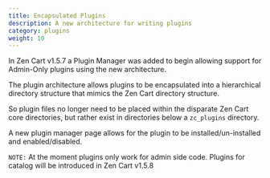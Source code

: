 ```yaml
---
title: Encapsulated Plugins
description: A new architecture for writing plugins
category: plugins
weight: 10
---
```


In Zen Cart v1.5.7 a Plugin Manager was added to begin allowing support for Admin-Only plugins using the new architecture.

The plugin architecture allows plugins to be encapsulated into a hierarchical directory structure
that mimics the Zen Cart directory structure. 

So plugin files no longer need to be placed within the disparate Zen Cart core directories, 
but rather exist in directories below a `zc_plugins` directory.

A new plugin manager page allows for the plugin to be installed/un-installed and enabled/disabled.

`NOTE:` At the moment plugins only work for admin side code. Plugins for catalog will be introduced
in Zen Cart v1.5.8

